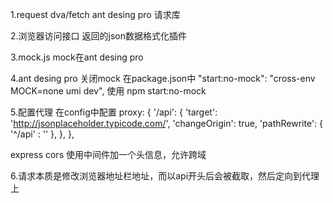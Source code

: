 1.request   dva/fetch   ant desing pro 请求库

2.浏览器访问接口 返回的json数据格式化插件


3.mock.js  mock在ant desing pro


4.ant desing pro 关闭mock
在package.json中 "start:no-mock": "cross-env MOCK=none umi dev",
使用  npm start:no-mock


5.配置代理
在config中配置
proxy: {
    '/api': {
      'target': 'http://jsonplaceholder.typicode.com/',
      'changeOrigin': true,
      'pathRewrite': { '^/api' : '' },
    },
  },



  express cors 使用中间件加一个头信息，允许跨域


  6.请求本质是修改浏览器地址栏地址，而以api开头后会被截取，然后定向到代理上